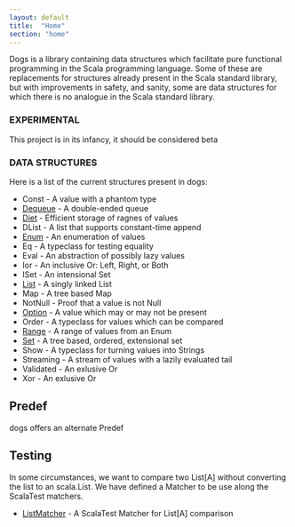 ```yaml
---
layout: default
title:  "Home"
section: "home"
---
```


Dogs is a library containing data structures which facilitate pure
functional programming in the Scala programming language. Some of
these are replacements for structures already present in the Scala
standard library, but with improvements in safety, and sanity, some
are data structures for which there is no analogue in the Scala
standard library.

### EXPERIMENTAL

This project is in its infancy, it should be considered beta

### DATA STRUCTURES

Here is a list of the current structures present in dogs:

- Const     - A value with a phantom type
- [Dequeue](tut/dequeue)   - A double-ended queue
- [Diet](tut/diet)      - Efficient storage of ragnes of values
- DList     - A list that supports constant-time append
- [Enum](tut/enum)      - An enumeration of values
- Eq        - A typeclass for testing equality
- Eval      - An abstraction of possibly lazy values
- Ior       - An inclusive Or: Left, Right, or Both
- ISet      - An intensional Set
- [List](tut/list)      - A singly linked List
- Map       - A tree based Map
- NotNull   - Proof that a value is not Null
- [Option](tut/option)    - A value which may or may not be present
- Order     - A typeclass for values which can be compared
- [Range](tut/range)     - A range of values from an Enum
- [Set](tut/set)       - A tree based, ordered, extensional set
- Show      - A typeclass for turning values into Strings
- Streaming - A stream of values with a lazily evaluated tail
- Validated - An exlusive Or
- Xor       - An exlusive Or

## Predef

dogs offers an alternate Predef 

## Testing

In some circumstances, we want to compare two List[A] without converting
the list to an scala.List. We have defined a Matcher to be use along
the ScalaTest matchers. 

- [ListMatcher](tut/listMatcher) - A ScalaTest Matcher for List[A] 
comparison
